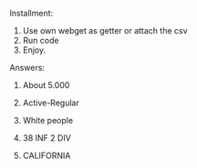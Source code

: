 Installment:
1. Use own webget as getter or attach the csv
2. Run code
3. Enjoy.

Answers:

1. About 5.000

2. Active-Regular

3. White people

4. 38 INF 2 DIV

5. CALIFORNIA
